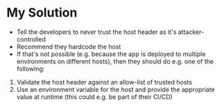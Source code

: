 # My Solution

- Tell the developers to never trust the host header as it's attacker-controlled
- Recommend they hardcode the host
- If that's not possible (e.g. because the app is deployed to multiple environments on different hosts), then they should do e.g. one of the following:

1. Validate the host header against an allow-list of trusted hosts
2. Use an environment variable for the host and provide the appropriate value at runtime (this could e.g. be part of their CI/CD)
